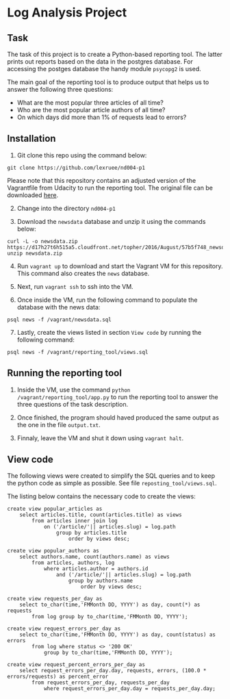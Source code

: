 # Log Analysis Project

## Task

The task of this project is to create a Python-based reporting tool.
The latter prints out reports based on the data in the postgres database.
For accessing the postges database the handy module `psycopg2` is used.

The main goal of the reporting tool is to produce output that helps us to answer the following three questions:

 * What are the most popular three articles of all time?
 * Who are the most popular article authors of all time?
 * On which days did more than 1% of requests lead to errors?


## Installation

1) Git clone this repo using the command below:

``` 
git clone https://github.com/lexruee/nd004-p1
```

Please note that this repository contains an adjusted version of the Vagrantfile from Udacity to run the reporting tool.
The original file can be downloaded [here](https://d17h27t6h515a5.cloudfront.net/topher/2017/August/59822701_fsnd-virtual-machine/fsnd-virtual-machine.zip).

2) Change into the directory `nd004-p1`

3) Download the `newsdata` database and unzip it using the commands below:

```
curl -L -o newsdata.zip https://d17h27t6h515a5.cloudfront.net/topher/2016/August/57b5f748_newsdata/newsdata.zip
unzip newsdata.zip
```

4) Run `vagrant up` to download and start the Vagrant VM for this repository.
This command also creates the `news` database.

5) Next, run `vagrant ssh` to ssh into the VM.

6) Once inside the VM, run the following command to populate the database with the news data:

```
psql news -f /vagrant/newsdata.sql
```


7) Lastly, create the views listed in section `View code` by running the following command:

```
psql news -f /vagrant/reporting_tool/views.sql
```

## Running the reporting tool

1) Inside the VM, use the command `python /vagrant/reporting_tool/app.py` to run 
the reporting tool to answer the three questions of the task description.

2) Once finished, the program should haved produced the same output
as the one in the file `output.txt`.

3) Finnaly, leave the VM and shut it down using `vagrant halt`.


## View code

The following views were created to simplify the SQL queries and to keep the python code as simple as possible. 
See file `reposting_tool/views.sql`.

The listing below contains the necessary code to create the views:

```
create view popular_articles as
	select articles.title, count(articles.title) as views 
		from articles inner join log 
			on ('/article/'|| articles.slug) = log.path 
				group by articles.title
					order by views desc;

create view popular_authors as
	select authors.name, count(authors.name) as views 
		from articles, authors, log 
			where articles.author = authors.id 
				and ('/article/'|| articles.slug) = log.path 
					group by authors.name
						order by views desc;

create view requests_per_day as
	select to_char(time,'FMMonth DD, YYYY') as day, count(*) as requests 
		from log group by to_char(time,'FMMonth DD, YYYY');

create view request_errors_per_day as 
	select to_char(time,'FMMonth DD, YYYY') as day, count(status) as errors 
		from log where status <> '200 OK' 
			group by to_char(time,'FMMonth DD, YYYY');

create view request_percent_errors_per_day as
	select request_errors_per_day.day, requests, errors, (100.0 * errors/requests) as percent_error
		from request_errors_per_day, requests_per_day 
			where request_errors_per_day.day = requests_per_day.day;
```

